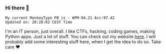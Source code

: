 ### Hi there 👋
<!-- PB START -->
```
My current MonkeyType PB is - WPM:94.21 Acc:97.42
Updated on: 20:28:02 CEST Time
```
<!-- PB END -->
I'm an IT person, just overall. I like CTFs, hacking, coding games, making Python apps. Just a lot of stuff.
You can check out my website [here](https://skill3472.github.io/).
I will probably add some interesting stuff here, when I get the idea to do so. Take care ❤️

